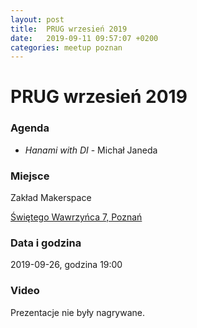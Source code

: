 ```yaml
---
layout: post
title:  PRUG wrzesień 2019
date:   2019-09-11 09:57:07 +0200
categories: meetup poznan
---
```

# PRUG wrzesień 2019

### Agenda

- _Hanami with DI_ - Michał Janeda

### Miejsce

Zakład Makerspace

[Świętego Wawrzyńca 7, Poznań](https://maps.google.com/?q=52.417633056640625,16.904251098632812)

### Data i godzina

2019-09-26, godzina 19:00

### Video

Prezentacje nie były nagrywane.
